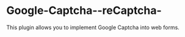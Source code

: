 Google-Captcha--reCaptcha-
==========================

This plugin allows you to implement Google Captcha into web forms.
